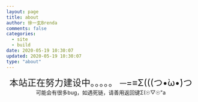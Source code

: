 ```yaml
---
layout: page
title: about
author: 徐一玄Brenda
comments: false
categories:
  - site
  - build
date: 2020-05-19 10:30:07
updated: 2020-05-19 10:30:07
type: "about"
---
```

<center>

<font size=5>本站正在努力建设中。。。。。 ─=≡Σ(((つ•̀ω•́)つ</font>
可能会有很多bug，如遇死链，请善用返回键Σ(☉▽☉"a
</center>
